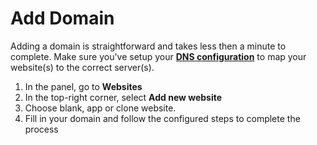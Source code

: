 # Add Domain

Adding a domain is straightforward and takes less then a minute to complete. 
Make sure you've setup your **[DNS configuration](#)** to map your website(s) to the correct server(s).

1. In the panel, go to **Websites**
2. In the top-right corner, select **Add new website**
3. Choose blank, app or clone website.
4. Fill in your domain and follow the configured steps to complete the process

   
